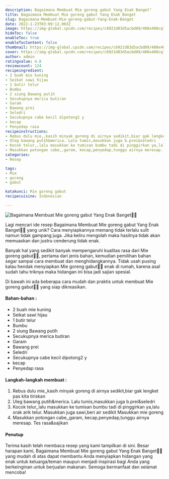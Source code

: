 ```yaml
---
description: Bagaimana Membuat Mie goreng gabut Yang Enak Banget"
title: Bagaimana Membuat Mie goreng gabut Yang Enak Banget
slug: Bagaimana-Membuat-Mie-goreng-gabut-Yang-Enak-Banget
date: 2022-1-23T03:09:12.063Z
image: https://img-global.cpcdn.com/recipes/c6921d83d5acbd89/400x400cq70/photo.jpg
hideToc: false
enableToc: true
enableTocContent: false
thumbnail: https://img-global.cpcdn.com/recipes/c6921d83d5acbd89/400x400cq70/photo.jpg
cover: https://img-global.cpcdn.com/recipes/c6921d83d5acbd89/400x400cq70/photo.jpg
author: admin
ratingvalue: 4.8
reviewcount: 124
recipeingredient:
- 2 buah mie kuning
- Seikat sawi hijau
- 1 butir telur
- Bumbu
- 2 siung Bawang putih
- Secukupnya merica butiran
- Garam
- Bawang prei
- Seledri
- Secukupnya cabe kecil dipotong2 y
- kecap
- Penyedap rasa
recipeinstructions:
- Rebus dulu mie,,kasih minyak goreng di airnya sedikit,biar gak lengket pas kita tiriskan
- Uleg bawang putih&merica. Lalu tumis,masukkan juga b.prei&seledri
- Kocok telur,,lalu masukkan ke tumisan bumbu tadi di pinggirkan ya,lalu orak arik telur. Masukkan juga sawi,beri air sedikit Masukkan mie goreng
- Masukkan potongan cabe,,garam, kecap,penyedap,tunggu airnya meresap. Tes rasa&sajikan
categories:
- Resep

tags:
- Mie
- goreng
- gabut

katakunci: Mie goreng gabut
recipecuisine: Indonesian

---
```


![Bagaimana Membuat Mie goreng gabut Yang Enak Banget👩‍🍳](https://img-global.cpcdn.com/recipes/c6921d83d5acbd89/400x400cq70/photo.jpg)

Lagi mencari ide resep Bagaimana Membuat Mie goreng gabut Yang Enak Banget👩‍🍳 yang unik? Cara menyiapkannya memang tidak terlalu sulit namun tidak gampang juga. Jika keliru mengolah maka hasilnya tidak akan memuaskan dan justru cenderung tidak enak.

Banyak hal yang sedikit banyak mempengaruhi kualitas rasa dari Mie goreng gabut👩‍🍳, pertama dari jenis bahan, kemudian pemilihan bahan segar sampai cara membuat dan menghidangkannya. Tidak usah pusing kalau hendak menyiapkan Mie goreng gabut👩‍🍳 enak di rumah, karena asal sudah tahu triknya maka hidangan ini bisa jadi sajian spesial.

Di bawah ini ada beberapa cara mudah dan praktis untuk membuat Mie goreng gabut👩‍🍳 yang siap dikreasikan.

<!--inarticleads1-->

#### Bahan-bahan :

- 2 buah mie kuning
- Seikat sawi hijau
- 1 butir telur
- Bumbu
- 2 siung Bawang putih
- Secukupnya merica butiran
- Garam
- Bawang prei
- Seledri
- Secukupnya cabe kecil dipotong2 y
- kecap
- Penyedap rasa

<!--inarticleads2-->

#### Langkah-langkah membuat :

1. Rebus dulu mie,,kasih minyak goreng di airnya sedikit,biar gak lengket pas kita tiriskan
1. Uleg bawang putih&merica. Lalu tumis,masukkan juga b.prei&seledri
1. Kocok telur,,lalu masukkan ke tumisan bumbu tadi di pinggirkan ya,lalu orak arik telur. Masukkan juga sawi,beri air sedikit Masukkan mie goreng
1. Masukkan potongan cabe,,garam, kecap,penyedap,tunggu airnya meresap. Tes rasa&sajikan

#### Penutup

Terima kasih telah membaca resep yang kami tampilkan di sini. Besar harapan kami, Bagaimana Membuat Mie goreng gabut Yang Enak Banget👩‍🍳 yang mudah di atas dapat membantu Anda menyiapkan hidangan yang enak untuk keluarga/teman maupun menjadi inspirasi bagi Anda yang berkeinginan untuk berjualan makanan. Semoga bermanfaat dan selamat mencoba!